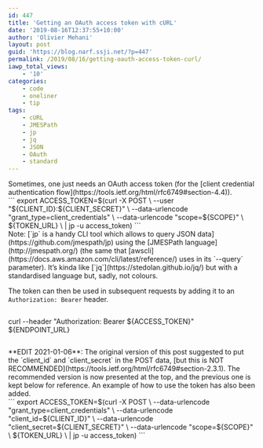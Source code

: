 ```yaml
---
id: 447
title: 'Getting an OAuth access token with cURL'
date: '2019-08-16T12:37:55+10:00'
author: 'Olivier Mehani'
layout: post
guid: 'https://blog.narf.ssji.net/?p=447'
permalink: /2019/08/16/getting-oauth-access-token-curl/
iawp_total_views:
    - '10'
categories:
    - code
    - oneliner
    - tip
tags:
    - cURL
    - JMESPath
    - jp
    - jq
    - JSON
    - OAuth
    - standard
---
```


<div class="wp-block-group"><div class="wp-block-group__inner-container is-layout-flow wp-block-group-is-layout-flow"><div class="wp-block-group"><div class="wp-block-group__inner-container is-layout-flow wp-block-group-is-layout-flow">Sometimes, one just needs an OAuth access token (for the [client credential authentication flow](https://tools.ietf.org/html/rfc6749#section-4.4)).

</div></div></div></div><div class="wp-block-group"><div class="wp-block-group__inner-container is-layout-flow wp-block-group-is-layout-flow">```
export ACCESS_TOKEN=$(curl -X POST \
 --user "${CLIENT_ID}:${CLIENT_SECRET}" \
 --data-urlencode "grant_type=client_credentials" \
 --data-urlencode "scope=${SCOPE}" \
 ${TOKEN_URL} \
 | jp -u access_token)
```

</div></div>Note: [`jp` is a handy CLI tool which allows to query JSON data](https://github.com/jmespath/jp) using the [JMESPath language](http://jmespath.org/) (the same that [awscli](https://docs.aws.amazon.com/cli/latest/reference/) uses in its `--query` parameter). It’s kinda like [`jq`](https://stedolan.github.io/jq/) but with a standardised language but, sadly, not colours.

The token can then be used in subsequent requests by adding it to an `Authorization: Bearer` header.

```
```
curl --header "Authorization: Bearer ${ACCESS_TOKEN}" ${ENDPOINT_URL} 
```...
```

<div class="wp-block-group"><div class="wp-block-group__inner-container is-layout-flow wp-block-group-is-layout-flow"><div class="wp-block-group"><div class="wp-block-group__inner-container is-layout-flow wp-block-group-is-layout-flow">**EDIT 2021-01-06**: The original version of this post suggested to put the `client_id` and `client_secret` in the POST data, [but this is NOT RECOMMENDED](https://tools.ietf.org/html/rfc6749#section-2.3.1). The recommended version is now presented at the top, and the previous one is kept below for reference. An example of how to use the token has also been added.

</div></div></div></div>```
export ACCESS_TOKEN=$(curl -X POST \
 --data-urlencode "grant_type=client_credentials" \
 --data-urlencode "client_id=${CLIENT_ID}" \
 --data-urlencode "client_secret=${CLIENT_SECRET}" \
 --data-urlencode "scope=${SCOPE}" \
 ${TOKEN_URL} \
 | jp -u access_token)
```